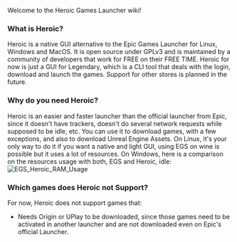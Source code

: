 Welcome to the Heroic Games Launcher wiki!

### What is Heroic?
Heroic is a native GUI alternative to the Epic Games Launcher for Linux, Windows and MacOS.
It is open source under GPLv3 and is maintained by a community of developers that work for FREE on their FREE TIME.
Heroic for now is just a GUI for Legendary, which is a CLI tool that deals with the login, download and launch the games.
Support for other stores is planned in the future.

### Why do you need Heroic?
Heroic is an easier and faster launcher than the official launcher from Epic, since it doesn't have trackers, doesn't do several network requests while supposed to be idle, etc.
You can use it to download games, with a few exceptions, and also to download Unreal Engine Assets.
On Linux, it's your only way to do it if you want a native and light GUI, using EGS on wine is possible but it uses a lot of resources.
On Windows, here is a comparison on the resources usage with both, EGS and Heroic, idle:
![EGS_Heroic_RAM_Usage](https://media.discordapp.net/attachments/860634841431408690/869195742068228097/ram_usage_heroic_egs.png)

### Which games does Heroic not Support?
For now, Heroic does not support games that:
* Needs Origin or UPlay to be downloaded, since those games need to be activated in another launcher and are not downloaded even on Epic's official Launcher.
